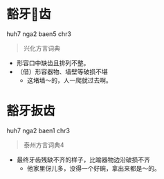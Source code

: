# 豁牙𢴬齿
huh7 nga2 baen5 chr3
> 兴化方言词典
- 形容口中缺齿且排列不整。
- （借）形容器物、墙壁等破损不堪
  - 这堵墙～的，人一爬就过去啊。

# 豁牙扳齿
huh7 nga2 baen1 chr3
> 泰州方言词典4
- 最终牙齿残缺不齐的样子，比喻器物边沿破损不齐
  - 他家里伢儿多，没得一个好碗，拿出来都是～的。
